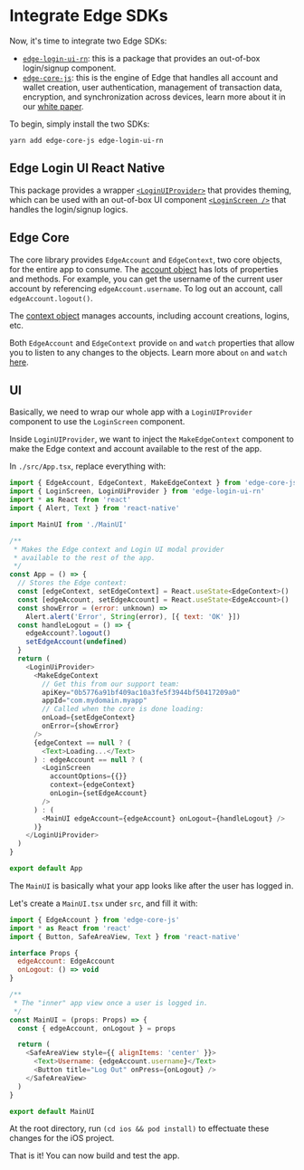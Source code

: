 # Integrate Edge SDKs

Now, it's time to integrate two Edge SDKs:
- [`edge-login-ui-rn`](https://github.com/EdgeApp/edge-login-ui-rn): this is a package that provides an out-of-box login/signup component.
- [`edge-core-js`](https://github.com/EdgeApp/edge-core-js): this is the engine of Edge that handles all account and wallet creation, user authentication, management of transaction data,
encryption, and synchronization across devices, learn more about it in our [white paper](https://edge.app/wp-content/uploads/2019/01/Edge-White-Paper-01-22-2019.pdf?af=edge-app-wp-admin-post-php&af=edge-app).

To begin, simply install the two SDKs:
```
yarn add edge-core-js edge-login-ui-rn
```

## Edge Login UI React Native
This package provides a wrapper [`<LoginUIProvider>`](https://github.com/EdgeApp/edge-login-ui-rn/blob/21324d47f3ea5d886b229d534fcfd84a4e01e0b7/src/components/publicApi/LoginUiProvider.tsx) that provides theming, which can be used with an out-of-box UI component [`<LoginScreen />`](https://github.com/EdgeApp/edge-login-ui-rn/blob/d1eeb350cff706c5316920df729b099dc951dd29/src/components/publicApi/PublicLoginScreen.tsx) that handles the login/signup logics.

## Edge Core
The core library provides `EdgeAccount` and `EdgeContext`, two core objects, for the entire app to consume. The [account object](https://github.com/EdgeApp/edge-core-js/blob/2b96ab85fc62873055c4910278f601209852f815/src/core/account/account-api.js#L97) has lots of properties and methods. For example, you can get the username of the current user account by referencing `edgeAccount.username`. To log out an account, call `edgeAccount.logout()`.

The [context object](https://github.com/EdgeApp/edge-core-js/blob/2b96ab85fc62873055c4910278f601209852f815/src/core/context/context-api.js#L41) manages accounts, including account creations, logins, etc.

Both `EdgeAccount` and `EdgeContext` provide `on` and `watch` properties that allow you to listen to any changes to the objects. Learn more about `on` and `watch` [here](https://github.com/EdgeApp/yaob#watching-properties).

## UI

Basically, we need to wrap our whole app with a `LoginUIProvider` component to use the `LoginScreen` component.

Inside `LoginUIProvider`, we want to inject the `MakeEdgeContext` component to make the Edge context and account available to the rest of the app.

In `./src/App.tsx`, replace everything with:

```js
import { EdgeAccount, EdgeContext, MakeEdgeContext } from 'edge-core-js'
import { LoginScreen, LoginUiProvider } from 'edge-login-ui-rn'
import * as React from 'react'
import { Alert, Text } from 'react-native'

import MainUI from './MainUI'

/**
 * Makes the Edge context and Login UI modal provider
 * available to the rest of the app.
 */
const App = () => {
  // Stores the Edge context:
  const [edgeContext, setEdgeContext] = React.useState<EdgeContext>()
  const [edgeAccount, setEdgeAccount] = React.useState<EdgeAccount>()
  const showError = (error: unknown) =>
    Alert.alert('Error', String(error), [{ text: 'OK' }])
  const handleLogout = () => {
    edgeAccount?.logout()
    setEdgeAccount(undefined)
  }
  return (
    <LoginUiProvider>
      <MakeEdgeContext
        // Get this from our support team:
        apiKey="0b5776a91bf409ac10a3fe5f3944bf50417209a0"
        appId="com.mydomain.myapp"
        // Called when the core is done loading:
        onLoad={setEdgeContext}
        onError={showError}
      />
      {edgeContext == null ? (
        <Text>Loading...</Text>
      ) : edgeAccount == null ? (
        <LoginScreen
          accountOptions={{}}
          context={edgeContext}
          onLogin={setEdgeAccount}
        />
      ) : (
        <MainUI edgeAccount={edgeAccount} onLogout={handleLogout} />
      )}
    </LoginUiProvider>
  )
}

export default App
```

The `MainUI` is basically what your app looks like after the user has logged in.

Let's create a `MainUI.tsx` under `src`, and fill it with:
```js
import { EdgeAccount } from 'edge-core-js'
import * as React from 'react'
import { Button, SafeAreaView, Text } from 'react-native'

interface Props {
  edgeAccount: EdgeAccount
  onLogout: () => void
}

/**
 * The "inner" app view once a user is logged in.
 */
const MainUI = (props: Props) => {
  const { edgeAccount, onLogout } = props

  return (
    <SafeAreaView style={{ alignItems: 'center' }}>
      <Text>Username: {edgeAccount.username}</Text>
      <Button title="Log Out" onPress={onLogout} />
    </SafeAreaView>
  )
}

export default MainUI
```

At the root directory, run `(cd ios && pod install)` to effectuate these changes for the iOS project.

That is it! You can now build and test the app.
